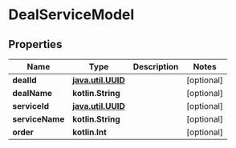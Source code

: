 
# DealServiceModel

## Properties
Name | Type | Description | Notes
------------ | ------------- | ------------- | -------------
**dealId** | [**java.util.UUID**](java.util.UUID.md) |  |  [optional]
**dealName** | **kotlin.String** |  |  [optional]
**serviceId** | [**java.util.UUID**](java.util.UUID.md) |  |  [optional]
**serviceName** | **kotlin.String** |  |  [optional]
**order** | **kotlin.Int** |  |  [optional]



